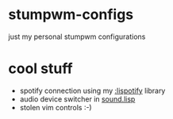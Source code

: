 # stumpwm-configs

just my personal stumpwm configurations


# cool stuff
- spotify connection using my [:lispotify](https://github.com/noogie13/lispotify) library
- audio device switcher in [sound.lisp](sound.lisp)
- stolen vim controls :-)
